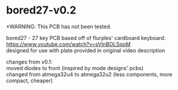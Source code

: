 # bored27-v0.2
*WARNING: This PCB has not been tested.

bored27 - 27 key PCB based off of flurples' cardboard keyboard: https://www.youtube.com/watch?v=sVInBOLSqoM <br />
designed for use with plate provided in original video description

changes from v0.1: <br />
moved diodes to front (inspired by mode designs' pcbs) <br />
changed from atmega32u4 to atmega32u2 (less components, more compact, cheaper)
